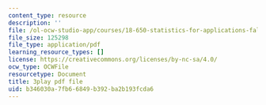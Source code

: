 ```yaml
---
content_type: resource
description: ''
file: /ol-ocw-studio-app/courses/18-650-statistics-for-applications-fall-2016/b346030a7fb66849b392ba2b193fcda6_VPZD_aij8H0.pdf
file_size: 125298
file_type: application/pdf
learning_resource_types: []
license: https://creativecommons.org/licenses/by-nc-sa/4.0/
ocw_type: OCWFile
resourcetype: Document
title: 3play pdf file
uid: b346030a-7fb6-6849-b392-ba2b193fcda6
---
```


